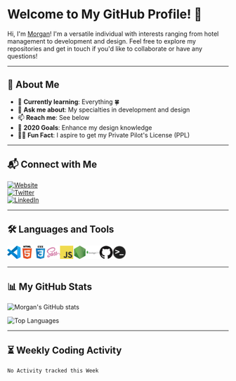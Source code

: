 # Welcome to My GitHub Profile! 👋

Hi, I'm [Morgan](https://morgan-lee.cc)! I'm a versatile individual with interests ranging from hotel management to development and design. Feel free to explore my repositories and get in touch if you'd like to collaborate or have any questions!

---

## 🚀 About Me

- 🌱 **Currently learning**: Everything 🍀
- 💬 **Ask me about**: My specialties in development and design
- 📫 **Reach me**: See below
- 🎨 **2020 Goals**: Enhance my design knowledge
- 👨‍✈️ **Fun Fact**: I aspire to get my Private Pilot's License (PPL)

---

## 📬 Connect with Me

[![Website](https://img.shields.io/badge/Website-Visit-brightgreen)](https://morgan-lee.cc)  
[![Twitter](https://img.shields.io/badge/Twitter-%40Morgan_Lee_Moon-1DA1F2)](https://twitter.com/Morgan_Lee_Moon)  
[![LinkedIn](https://img.shields.io/badge/LinkedIn-Morgan%20Moon-0077B5)](https://www.linkedin.com/in/morgan-moon-0117451b2/)

---

## 🛠 Languages and Tools

<img align="left" alt="Visual Studio Code" width="30px" src="https://raw.githubusercontent.com/github/explore/80688e429a7d4ef2fca1e82350fe8e3517d3494d/topics/visual-studio-code/visual-studio-code.png" />
<img align="left" alt="HTML5" width="30px" src="https://raw.githubusercontent.com/github/explore/80688e429a7d4ef2fca1e82350fe8e3517d3494d/topics/html/html.png" />
<img align="left" alt="CSS3" width="30px" src="https://raw.githubusercontent.com/github/explore/80688e429a7d4ef2fca1e82350fe8e3517d3494d/topics/css/css.png" />
<img align="left" alt="Sass" width="30px" src="https://raw.githubusercontent.com/github/explore/80688e429a7d4ef2fca1e82350fe8e3517d3494d/topics/sass/sass.png" />
<img align="left" alt="JavaScript" width="30px" src="https://raw.githubusercontent.com/github/explore/80688e429a7d4ef2fca1e82350fe8e3517d3494d/topics/javascript/javascript.png" />
<img align="left" alt="Node.js" width="30px" src="https://raw.githubusercontent.com/github/explore/80688e429a7d4ef2fca1e82350fe8e3517d3494d/topics/nodejs/nodejs.png" />
<img align="left" alt="MongoDB" width="30px" src="https://raw.githubusercontent.com/github/explore/80688e429a7d4ef2fca1e82350fe8e3517d3494d/topics/mongodb/mongodb.png" />
<img align="left" alt="GitHub" width="30px" src="https://raw.githubusercontent.com/github/explore/78df643247d429f6cc873026c0622819ad797942/topics/github/github.png" />
<img align="left" alt="Terminal" width="30px" src="https://raw.githubusercontent.com/github/explore/80688e429a7d4ef2fca1e82350fe8e3517d3494d/topics/terminal/terminal.png" />

<br /><br />

---

## 📊 My GitHub Stats

![Morgan's GitHub stats](https://github-readme-stats.vercel.app/api?username=morganlee&show_icons=true&theme=radical)

![Top Languages](https://github-readme-stats.vercel.app/api/top-langs/?username=morganlee&layout=compact&theme=radical)

---

## ⏳ Weekly Coding Activity

<!--START_SECTION:waka-->
```text
No Activity tracked this Week
